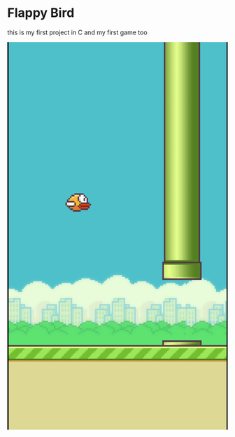 # Flappy Bird

this is my first project in C and my first game too 

![Screnshoot](./Screnshoot.png)
